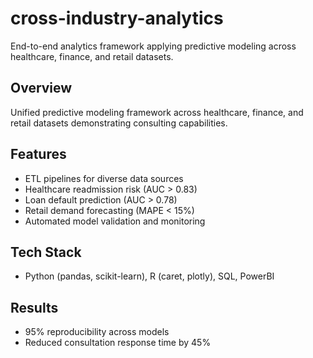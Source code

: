 # cross-industry-analytics
End-to-end analytics framework applying predictive modeling across healthcare, finance, and retail datasets.

## Overview
Unified predictive modeling framework across healthcare, finance, and retail datasets demonstrating consulting capabilities.

## Features
- ETL pipelines for diverse data sources
- Healthcare readmission risk (AUC > 0.83)
- Loan default prediction (AUC > 0.78)
- Retail demand forecasting (MAPE < 15%)
- Automated model validation and monitoring

## Tech Stack
- Python (pandas, scikit-learn), R (caret, plotly), SQL, PowerBI

## Results
- 95% reproducibility across models
- Reduced consultation response time by 45%
